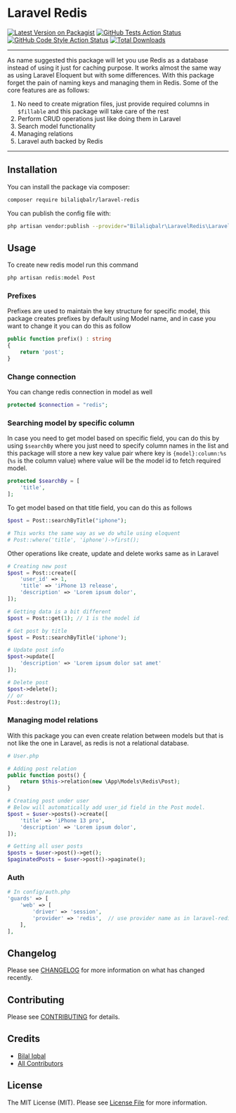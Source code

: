 # Laravel Redis

[![Latest Version on Packagist](https://img.shields.io/packagist/v/bilaliqbalr/laravel-redis.svg?style=flat-square)](https://packagist.org/packages/bilaliqbalr/laravel-redis)
[![GitHub Tests Action Status](https://img.shields.io/github/workflow/status/bilaliqbalr/laravel-redis/run-tests?label=tests)](https://github.com/bilaliqbalr/laravel-redis/actions?query=workflow%3Arun-tests+branch%3Amain)
[![GitHub Code Style Action Status](https://img.shields.io/github/workflow/status/bilaliqbalr/laravel-redis/Check%20&%20fix%20styling?label=code%20style)](https://github.com/bilaliqbalr/laravel-redis/actions?query=workflow%3A"Check+%26+fix+styling"+branch%3Amain)
[![Total Downloads](https://img.shields.io/packagist/dt/bilaliqbalr/laravel-redis.svg?style=flat-square)](https://packagist.org/packages/bilaliqbalr/laravel-redis)

---
As name suggested this package will let you use Redis as a database instead of using it just for caching purpose.
It works almost the same way as using Laravel Eloquent but with some differences.
With this package forget the pain of naming keys and managing them in Redis. Some of the core features are as follows:

1. No need to create migration files, just provide required columns in `$fillable` and this package will take care of the rest
2. Perform CRUD operations just like doing them in Laravel
3. Search model functionality
4. Managing relations
5. Laravel auth backed by Redis
---

## Installation

You can install the package via composer:

```bash
composer require bilaliqbalr/laravel-redis
```

You can publish the config file with:
```bash
php artisan vendor:publish --provider="Bilaliqbalr\LaravelRedis\LaravelRedisServiceProvider" --tag="laravel-redis-config"
```

## Usage

To create new redis model run this command 
```php
php artisan redis:model Post
```

### Prefixes
Prefixes are used to maintain the key structure for specific model, this package creates prefixes by default using Model name, 
and in case you want to change it you can do this as follow
```php
public function prefix() : string
{
    return 'post';
}
```

### Change connection
You can change redis connection in model as well
```php
protected $connection = "redis";
```

### Searching model by specific column
In case you need to get model based on specific field, you can do this by using `$searchBy` 
where you just need to specify column names in the list and this package will store a new key value pair
where key is `{model}:column:%s` (`%s` is the column value) where value will be the model id to fetch required model. 

```php
protected $searchBy = [
    'title',
];
```

To get model based on that title field, you can do this as follows
```php
$post = Post::searchByTitle("iphone");

# This works the same way as we do while using eloquent
# Post::where('title', 'iphone')->first();
```

Other operations like create, update and delete works same as in Laravel
```php
# Creating new post
$post = Post::create([
    'user_id' => 1,
    'title' => 'iPhone 13 release',
    'description' => 'Lorem ipsum dolor',
]);

# Getting data is a bit different
$post = Post::get(1); // 1 is the model id

# Get post by title
$post = Post::searchByTitle('iphone');

# Update post info
$post->update([
    'description' => 'Lorem ipsum dolor sat amet'
]);

# Delete post
$post->delete();
// or 
Post::destroy(1);
```

### Managing model relations

With this package you can even create relation between models but that is not like the one in Laravel, 
as redis is not a relational database.

```php
# User.php

# Adding post relation
public function posts() {
    return $this->relation(new \App\Models\Redis\Post);
}
```

```php
# Creating post under user 
# Below will automatically add user_id field in the Post model. 
$post = $user->posts()->create([
    'title' => 'iPhone 13 pro',
    'description' => 'Lorem ipsum dolor',
]);

# Getting all user posts
$posts = $user->post()->get();
$paginatedPosts = $user->post()->paginate();
```

### Auth
```php
# In config/auth.php
'guards' => [
    'web' => [
        'driver' => 'session',
        'provider' => 'redis',  // use provider name as in laravel-redis.php config file
    ],
],
```

## Changelog

Please see [CHANGELOG](CHANGELOG.md) for more information on what has changed recently.

## Contributing

Please see [CONTRIBUTING](.github/CONTRIBUTING.md) for details.

## Credits

- [Bilal Iqbal](https://github.com/bilaliqbalr)
- [All Contributors](../../contributors)

## License

The MIT License (MIT). Please see [License File](LICENSE.md) for more information.
